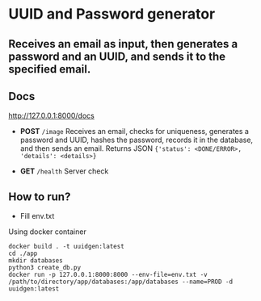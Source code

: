 # UUID and Password generator

## Receives an email as input, then generates a password and an UUID, and sends it to the specified email.

## Docs
http://127.0.0.1:8000/docs

- **POST** `/image`
Receives an email, checks for uniqueness, generates a password and UUID, hashes the password, records it in the database, and then sends an email.
Returns JSON `{'status': <DONE/ERROR>, 'details': <details>}`

- **GET** `/health`
Server check

## How to run?
- Fill env.txt

Using docker container
```
docker build . -t uuidgen:latest
cd ./app
mkdir databases
python3 create_db.py
docker run -p 127.0.0.1:8000:8000 --env-file=env.txt -v /path/to/directory/app/databases:/app/databases --name=PROD -d uuidgen:latest
```
